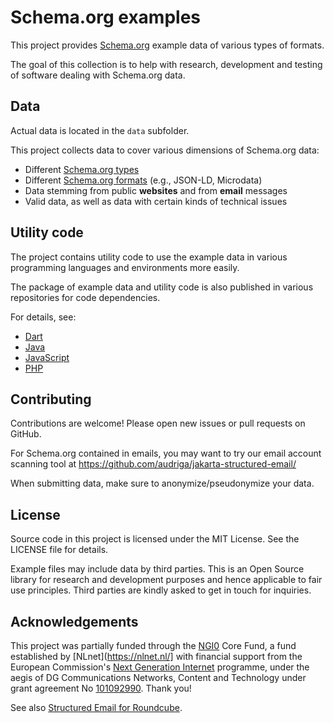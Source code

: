 # Schema.org examples

This project provides [Schema.org](https://schema.org/) example data of various types of formats.

The goal of this collection is to help with research, development and testing of software dealing with Schema.org data.

## Data

Actual data is located in the `data` subfolder.

This project collects data to cover various dimensions of Schema.org data:
- Different [Schema.org types](https://schema.org/docs/full.html)
- Different [Schema.org formats](https://schema.org/docs/gs.html) (e.g., JSON-LD, Microdata)
- Data stemming from public **websites** and from **email** messages
- Valid data, as well as data with certain kinds of technical issues

## Utility code

The project contains utility code to use the example data in various programming languages and environments more easily.

The package of example data and utility code is also published in various repositories for code dependencies.

For details, see:
- [Dart](source/dart/README.md)
- [Java](source/java/README.md)
- [JavaScript](source/javascript/README.md)
- [PHP](source/php/README.md)

## Contributing

Contributions are welcome! Please open new issues or pull requests on GitHub.

For Schema.org contained in emails, you may want to try our email account scanning tool at https://github.com/audriga/jakarta-structured-email/

When submitting data, make sure to anonymize/pseudonymize your data.

## License

Source code in this project is licensed under the MIT License. See the LICENSE file for details.

Example files may include data by third parties. This is an Open Source library for research  and development purposes and hence applicable to fair use principles. Third parties are kindly asked to get in touch for inquiries.

## Acknowledgements

This project was partially funded through the [NGI0](https://nlnet.nl/core) Core Fund, a fund established by [NLnet](https://nlnet.nl/] with financial support from the European Commission's [Next Generation Internet](https://ngi.eu/) programme, under the aegis of DG Communications Networks, Content and Technology under grant agreement No [101092990](https://cordis.europa.eu/project/id/101092990). Thank you!

See also [Structured Email for Roundcube](https://nlnet.nl/project/StructuredEmail/).


